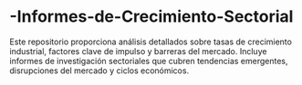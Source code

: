 # -Informes-de-Crecimiento-Sectorial
Este repositorio proporciona análisis detallados sobre tasas de crecimiento industrial, factores clave de impulso y barreras del mercado. Incluye informes de investigación sectoriales que cubren tendencias emergentes, disrupciones del mercado y ciclos económicos. 
